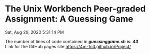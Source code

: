 # The Unix Workbench Peer-graded Assignment: A Guessing Game 
Sat, Aug 29, 2020  5:31:14 PM

The number of lines of code contained in ***guessinggame.sh*** is: ***43***   
Link for the GitHub pages site https://4m-1n3.github.io/Project/ 
